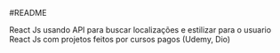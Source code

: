 #README

React Js usando API para buscar localizações e estilizar para o usuario
React Js com projetos feitos por cursos pagos (Udemy, Dio)

